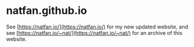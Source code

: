 # natfan.github.io

See [https://natfan.io/](https://natfan.io/) for my new updated website, and see [https://natfan.io/~nat/](https://natfan.io/~nat/) for an archive of this website.
